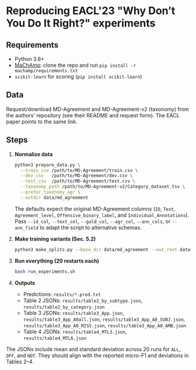 # Reproducing EACL'23 "Why Don’t You Do It Right?" experiments

## Requirements
- Python 3.8+
- [MaChAmp](https://github.com/machamp-nlp/machamp): clone the repo and run `pip install -r machamp/requirements.txt`
- `scikit-learn` for scoring (`pip install scikit-learn`)

## Data
Request/download MD-Agreement and MD-Agreement-v2 (taxonomy) from the authors’ repository (see their README and request form). The EACL paper points to the same link.

## Steps
1. **Normalize data**
   ```bash
   python3 prepare_data.py \
     --train_csv /path/to/MD-Agreement/train.csv \
     --dev_csv   /path/to/MD-Agreement/dev.csv \
     --test_csv  /path/to/MD-Agreement/test.csv \
     --taxonomy_path /path/to/MD-Agreement-v2/Category_dataset.tsv \
     --prefer_taxonomy_agr \
     --outdir data/md_agreement
   ```

   The defaults expect the original MD-Agreement columns (`ID`, `Text`,
   `Agreement_level`, `Offensive_binary_label`, and `Individual_Annotations`).
   Pass `--id_col`, `--text_col`, `--gold_col`, `--agr_col`, `--ann_cols`, or
   `--ann_field` to adapt the script to alternative schemas.

2. **Make training variants (Sec. 5.2)**

   ```bash
   python3 make_splits.py --base_dir data/md_agreement --out_root data/splits
   ```

3. **Run everything (20 restarts each)**

   ```bash
   bash run_experiments.sh
   ```

4. **Outputs**
   - Predictions: `results/*.pred.txt`
   - Table 2 JSONs: `results/table2_by_subtype.json`, `results/table2_by_category.json`
   - Table 3 JSONs: `results/table3_App.json`, `results/table3_App_A0all.json`, `results/table3_App_A0_SUBJ.json`, `results/table3_App_A0_MISS.json`, `results/table3_App_A0_AMB.json`
   - Table 4 JSONs: `results/table4_MTL3.json`, `results/table4_MTL6.json`

The JSONs include mean and standard deviation across 20 runs for `ALL`, `OFF`, and `NOT`. They should align with the reported micro-F1 and deviations in Tables 2–4.
